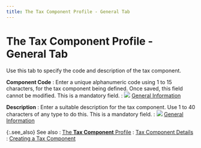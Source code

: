 ```yaml
---
title: The Tax Component Profile - General Tab
---
```


# The Tax Component Profile - General Tab


Use this tab to specify the code and description of the tax component.


**Component Code**
: Enter a unique alphanumeric code using 1 to 15 characters,  for the tax component being defined. Once saved, this field cannot be  modified. This is a mandatory field.
: ![]({{site.sc_baseurl}}/img/lens.gif) [General  Information]({{site.sc_baseurl}}/misc/tax_component_general_information.html)


**Description**
: Enter a suitable description for the tax component.  Use 1 to 40 characters of any type to do this. This is a mandatory field.
: ![]({{site.sc_baseurl}}/img/lens.gif) [General  Information]({{site.sc_baseurl}}/misc/tax_component_general_information.html)


{:.see_also}
See also
: [The **Tax 
 Component** Profile]({{site.sc_baseurl}}/options/sales-tax/set-up-tax-codes-and-components/tax-component/tax_components_profile.html)
: [Tax  Component Details]({{site.sc_baseurl}}/options/sales-tax/set-up-tax-codes-and-components/tax-component/tax_component_profile_information.html)
: [Creating  a Tax Component]({{site.sc_baseurl}}/options/sales-tax/set-up-tax-codes-and-components/tax-component/creating_a_tax_component.html)
